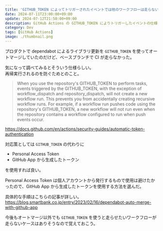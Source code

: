 ```yaml
---
title: 'GITHUB_TOKEN によってトリガーされたイベントでは他のワークフローは走らない'
date: 2024-07-11T23:00:00+09:00
update: 2024-07-12T21:50:00+09:00
description: GitHub Actions の GITHUB_TOKEN によりトリガーしたイベントの仕様のお話
category: Dev
tags: [GitHub Actions]
image: ./thumbnail.png
---
```


プロダクトで dependabot によるライブラリ更新を `GITHUB_TOKEN` を使ってオートマージしていたのだけど、ベースブランチで CI が走らなかった。

気になって調べてみるとそういう仕様らしい。\
再帰実行されるのを防ぐためとのこと。

> When you use the repository's GITHUB_TOKEN to perform tasks, events triggered by the GITHUB_TOKEN, with the exception of workflow_dispatch and repository_dispatch, will not create a new workflow run. This prevents you from accidentally creating recursive workflow runs. For example, if a workflow run pushes code using the repository's GITHUB_TOKEN, a new workflow will not run even when the repository contains a workflow configured to run when push events occur.

https://docs.github.com/en/actions/security-guides/automatic-token-authentication

対応策としては `GITHUB_TOKEN` の代わりに

- Personal Access Token
- GitHub App から生成したトークン

を使用すれば良い。

Personal Access Token は個人アカウントから発行するもので使用は避けたかったので、GitHub App から生成したトークンを使用する方法を選んだ。

具体的な手順はこちらの記事が詳しい。\
https://blog.smartbank.co.jp/entry/2023/02/16/dependabot-auto-merge-with-github-app

今後もオートマージ以外でも `GITHUB_TOKEN` を使うと走らせたいワークフローが走らないケースはありそうなので覚えておこう。
